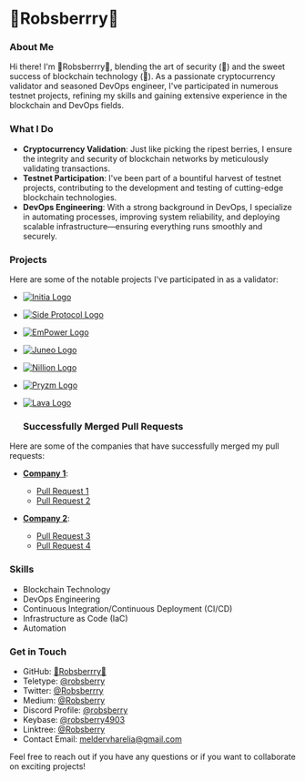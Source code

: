 # 🔐Robsberrry🍇

### About Me

Hi there! I'm 🔐Robsberrry🍇, blending the art of security (🔐) and the sweet success of blockchain technology (🍇). As a passionate cryptocurrency validator and seasoned DevOps engineer, I've participated in numerous testnet projects, refining my skills and gaining extensive experience in the blockchain and DevOps fields.

### What I Do

- **Cryptocurrency Validation**: Just like picking the ripest berries, I ensure the integrity and security of blockchain networks by meticulously validating transactions.
- **Testnet Participation**: I've been part of a bountiful harvest of testnet projects, contributing to the development and testing of cutting-edge blockchain technologies.
- **DevOps Engineering**: With a strong background in DevOps, I specialize in automating processes, improving system reliability, and deploying scalable infrastructure—ensuring everything runs smoothly and securely.

### Projects

Here are some of the notable projects I've participated in as a validator:

- [![Initia Logo](https://pbs.twimg.com/profile_images/1604751287618113536/ayyW6i94_200x200.jpg)](https://scan.initia.tech/initiation-1/validators/initvaloper1w98g9kakkffwayazep6fpl6u7d4ektguyt90qe)
- [![Side Protocol Logo](https://pbs.twimg.com/profile_images/1666366346492542977/ywO_kmkx_200x200.jpg)](https://testnet.side.explorers.guru/validator/bcvaloper10j5t9p387fv9j80r3rcl9zqeylg22jt4fgjr0r)
- [![EmPower Logo](URL_ссылки_на_фото_EmPower)](https://testnet.itrocket.net/empower/staking/empowervaloper1f4pdukln92a5x08uxvueazwfceym7tr4e0a46m)
- [![Juneo Logo](https://pbs.twimg.com/profile_images/1660629238372790273/zmyiq2yj_200x200.jpg)](https://socotra.mcnscan.io/chain/mKe5MCK21ctRD8XXiVibCRL7LrJbcx3apPPRapJ3VgGQj21Tb)
- [![Nillion Logo](https://pbs.twimg.com/profile_images/1464770850293534720/AdOJJAHw_200x200.jpg)](https://testnet.nillion.explorers.guru/validator/nillionvaloper1zkxw7rce5a5frvm72942t5w8pkfhhtcaa78a89)
- [![Pryzm Logo](https://pbs.twimg.com/profile_images/1711757188757168128/tASYFnV8_200x200.jpg)](https://testnet.itrocket.net/pryzm/staking/pryzmvaloper13d3wz9mq9zyslqwlkfa3qmdpz7ssvu0jm6jqnz)
- [![Lava Logo](https://pbs.twimg.com/profile_images/1628433459977850882/l4oqDz8R_200x200.jpg)](https://explorer.stavr.tech/Lava-Testnet/staking/lava@valoper1ejrru4058x3unsvtc9spnsx25wyd3khvehyexe)

  ### Successfully Merged Pull Requests

Here are some of the companies that have successfully merged my pull requests:

- **[Company 1](URL_ссылки_на_компанию_1)**:
  - [Pull Request 1](URL_ссылки_на_пулл_реквест_1)
  - [Pull Request 2](URL_ссылки_на_пулл_реквест_2)

- **[Company 2](URL_ссылки_на_компанию_2)**:
  - [Pull Request 3](URL_ссылки_на_пулл_реквест_3)
  - [Pull Request 4](URL_ссылки_на_пулл_реквест_4)

### Skills

- Blockchain Technology
- DevOps Engineering
- Continuous Integration/Continuous Deployment (CI/CD)
- Infrastructure as Code (IaC)
- Automation

### Get in Touch

- GitHub: [🔐Robsberrry🍇](https://github.com/yourusername)
- Teletype: [@robsberry](https://teletype.in/@robsberry)
- Twitter: [@Robsberrry](https://x.com/Robsberrry)
- Medium: [@Robsberry](https://medium.com/@Robsberry)
- Discord Profile: [@robsberry](https://discord.com/users/961418297230905364)
- Keybase: [@robsberry4903](https://keybase.io/robsberry4903)
- Linktree: [@Robsberry](https://linktr.ee/Robsberry)
- Contact Email: [meldervharelia@gmail.com](mailto:meldervharelia@gmail.com)

Feel free to reach out if you have any questions or if you want to collaborate on exciting projects!

